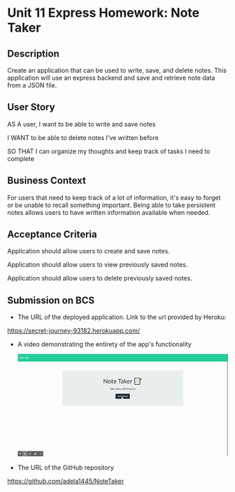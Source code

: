 # Unit 11 Express Homework: Note Taker

## Description

Create an application that can be used to write, save, and delete notes. This application will use an express backend and save and retrieve note data from a JSON file.

## User Story

AS A user, I want to be able to write and save notes

I WANT to be able to delete notes I've written before

SO THAT I can organize my thoughts and keep track of tasks I need to complete

## Business Context

For users that need to keep track of a lot of information, it's easy to forget or be unable to recall something important. Being able to take persistent notes allows users to have written information available when needed.

## Acceptance Criteria

Application should allow users to create and save notes.

Application should allow users to view previously saved notes.

Application should allow users to delete previously saved notes.

## Submission on BCS

- The URL of the deployed application. Link to the url provided by Heroku:

https://secret-journey-93182.herokuapp.com/

- A video demonstrating the entirety of the app's functionality

  <img src ="public\assets\images\Note Taker.gif" width ="900">

* The URL of the GitHub repository

https://github.com/adela1445/NoteTaker
